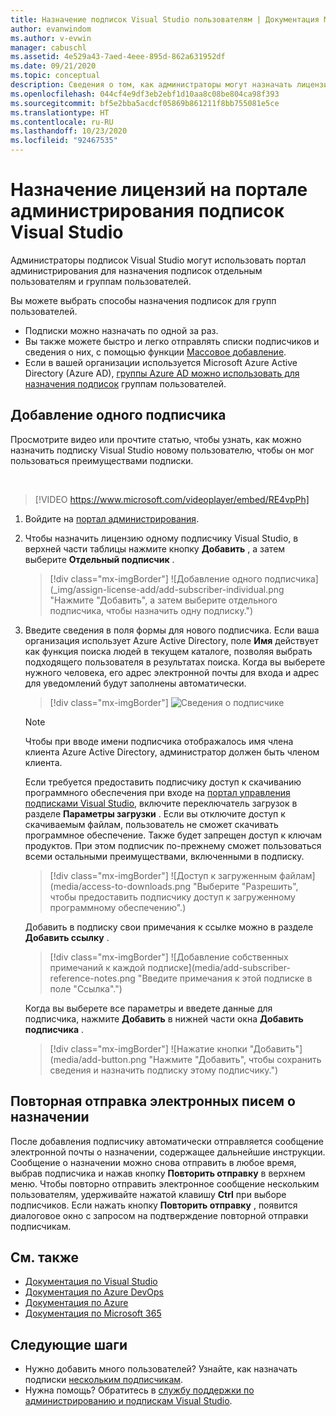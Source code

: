 ```yaml
---
title: Назначение подписок Visual Studio пользователям | Документация Майкрософт
author: evanwindom
ms.author: v-evwin
manager: cabuschl
ms.assetid: 4e529a43-7aed-4eee-895d-862a631952df
ms.date: 09/21/2020
ms.topic: conceptual
description: Сведения о том, как администраторы могут назначать лицензии подписчикам.
ms.openlocfilehash: 044cf4e9df3eb2ebf1d10aa8c08be804ca98f393
ms.sourcegitcommit: bf5e2bba5acdcf05869b861211f8bb755081e5ce
ms.translationtype: HT
ms.contentlocale: ru-RU
ms.lasthandoff: 10/23/2020
ms.locfileid: "92467535"
---
```

# <a name="assign-licenses-in-the-visual-studio-subscriptions-administration-portal"></a>Назначение лицензий на портале администрирования подписок Visual Studio
Администраторы подписок Visual Studio могут использовать портал администрирования для назначения подписок отдельным пользователям и группам пользователей.

Вы можете выбрать способы назначения подписок для групп пользователей.  
- Подписки можно назначать по одной за раз.
- Вы также можете быстро и легко отправлять списки подписчиков и сведения о них, с помощью функции [Массовое добавление](assign-license-bulk.md).
- Если в вашей организации используется Microsoft Azure Active Directory (Azure AD), [группы Azure AD можно использовать для назначения подписок](./assign-license-bulk.md#use-azure-active-directory-groups-to-assign-subscriptions) группам пользователей.  


## <a name="add-a-single-subscriber"></a>Добавление одного подписчика
Просмотрите видео или прочтите статью, чтобы узнать, как можно назначить подписку Visual Studio новому пользователю, чтобы он мог пользоваться преимуществами подписки.

<br>

> [!VIDEO https://www.microsoft.com/videoplayer/embed/RE4vpPh]


1. Войдите на [портал администрирования](https://manage.visualstudio.com).
2. Чтобы назначить лицензию одному подписчику Visual Studio, в верхней части таблицы нажмите кнопку **Добавить** , а затем выберите **Отдельный подписчик** .
   > [!div class="mx-imgBorder"]
   > ![Добавление одного подписчика](_img/assign-license-add/add-subscriber-individual.png "Нажмите "Добавить", а затем выберите отдельного подписчика, чтобы назначить одну подписку.")
3. Введите сведения в поля формы для нового подписчика. Если ваша организация использует Azure Active Directory, поле **Имя** действует как функция поиска людей в текущем каталоге, позволяя выбрать подходящего пользователя в результатах поиска. Когда вы выберете нужного человека, его адрес электронной почты для входа и адрес для уведомлений будут заполнены автоматически.
   > [!div class="mx-imgBorder"]
   > ![Сведения о подписчике](_img/assign-license-add/subscriber-details.png "Введите имя подписчика и другие сведения или выберите его из участников клиента.")

    > [!NOTE]
    > Чтобы при вводе имени подписчика отображалось имя члена клиента Azure Active Directory, администратор должен быть членом клиента. 


    Если требуется предоставить подписчику доступ к скачиванию программного обеспечения при входе на [портал управления подписками Visual Studio](https://my.visualstudio.com?wt.mc_id=o~msft~docs), включите переключатель загрузок в разделе **Параметры загрузки** . Если вы отключите доступ к скачиваемым файлам, пользователь не сможет скачивать программное обеспечение.  Также будет запрещен доступ к ключам продуктов.  При этом подписчик по-прежнему сможет пользоваться всеми остальными преимуществами, включенными в подписку.
   > [!div class="mx-imgBorder"]
   > ![Доступ к загруженным файлам](media/access-to-downloads.png "Выберите "Разрешить", чтобы предоставить подписчику доступ к загруженному программному обеспечению".)

    Добавить в подписку свои примечания к ссылке можно в разделе **Добавить ссылку** .
   > [!div class="mx-imgBorder"]
   > ![Добавление собственных примечаний к каждой подписке](media/add-subscriber-reference-notes.png "Введите примечания к этой подписке в поле "Ссылка".")

    Когда вы выберете все параметры и введете данные для подписчика, нажмите **Добавить** в нижней части окна **Добавить подписчика** .
   > [!div class="mx-imgBorder"]
   > ![Нажатие кнопки "Добавить"](media/add-button.png "Нажмите "Добавить", чтобы сохранить сведения и назначить подписку этому подписчику.")

## <a name="resend-assignment-emails"></a>Повторная отправка электронных писем о назначении
После добавления подписчику автоматически отправляется сообщение электронной почты о назначении, содержащее дальнейшие инструкции. Сообщение о назначении можно снова отправить в любое время, выбрав подписчика и нажав кнопку **Повторить отправку** в верхнем меню.  Чтобы повторно отправить электронное сообщение нескольким пользователям, удерживайте нажатой клавишу **Ctrl** при выборе подписчиков.  Если нажать кнопку **Повторить отправку** , появится диалоговое окно с запросом на подтверждение повторной отправки подписчикам.  

## <a name="see-also"></a>См. также
- [Документация по Visual Studio](/visualstudio/)
- [Документация по Azure DevOps](/azure/devops/)
- [Документация по Azure](/azure/)
- [Документация по Microsoft 365](/microsoft-365/)


## <a name="next-steps"></a>Следующие шаги
- Нужно добавить много пользователей?  Узнайте, как назначать подписки [нескольким подписчикам](assign-license-bulk.md).
- Нужна помощь?  Обратитесь в [службу поддержки по администрированию и подпискам Visual Studio](https://visualstudio.microsoft.com/support/support-overview-vs).